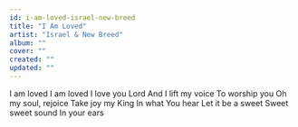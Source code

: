 ```yaml
---
id: i-am-loved-israel-new-breed
title: "I Am Loved"
artist: "Israel & New Breed"
album: ""
cover: ""
created: ""
updated: ""
---
```


I am loved
I am loved
I love you Lord
And I lift my voice
To worship you
Oh my soul, rejoice
Take joy my King
In what You hear
Let it be a sweet
Sweet sweet sound
In your ears